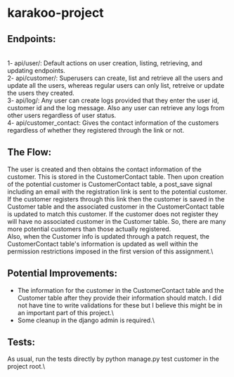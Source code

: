 # karakoo-project

 ## Endpoints:
\
1- api/user/: Default actions on user creation, listing, retrieving, and updating endpoints.\
2- api/customer/: Superusers can create, list and retrieve all the users and update all the users, whereas regular users can only list, retreive or update the users they created.
\
3- api/log/: Any user can create logs provided that they enter the user id, customer id and the log message. Also any user can retrieve any logs from other users regardless of user status.\
4- api/customer_contact: Gives the contact information of the customers regardless of whether they registered through the link or not.

## The Flow:
The user is created and then obtains the contact information of the customer. This is stored in the CustomerContact table. Then upon creation of the potential customer is CustomerContact table, a post_save signal including an email with the registration link is sent to the potential customer. If the customer registers through this link then the customer is saved in the Customer table and the associated customer in the CustomerContact table is updated to match this customer. If the customer does not register they will have no associated customer in the Customer table. So, there are many more potential customers than those actually registered.\
Also, when the Customer info is updated through a patch request, the CustomerContact table's information is updated as well within the permission restrictions imposed in the first version of this assignment.\
## Potential Improvements:
- The information for the customer in the CustomerContact table and the Customer table after they provide their information should match. I did not have tine to write validations for these but I believe this might be in an important part of this project.\
- Some cleanup in the django admin is required.\
## Tests:
As usual, run the tests directly by python manage.py test customer in the project root.\

